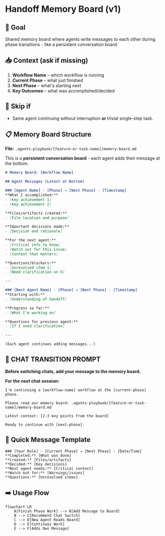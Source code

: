 # Handoff Memory Board (v1)

## 🎯 Goal
Shared memory board where agents write messages to each other during phase transitions - like a persistent conversation board.

## 📥 Context (ask if missing)
1. **Workflow Name** – which workflow is running
2. **Current Phase** – what just finished
3. **Next Phase** – what's starting next
4. **Key Outcomes** – what was accomplished/decided

## 🚦 Skip if
- Same agent continuing without interruption **or** trivial single-step task.

## 📋 Memory Board Structure
**File:** `.agents-playbook/[feature-or-task-name]/memory-board.md`

This is a **persistent conversation board** - each agent adds their message at the bottom.

```markdown
# Memory Board: [Workflow Name]

## Agent Messages (Latest at Bottom)

### [Agent Name] - [Phase] → [Next Phase] - [Timestamp]
**What I accomplished:**
- [Key achievement 1]
- [Key achievement 2]

**Files/artifacts created:**
- [File location and purpose]

**Important decisions made:**
- [Decision and rationale]

**For the next agent:**
- [Critical info to know]
- [Watch out for this issue]
- [Context that matters]

**Questions/blockers:**
- [Unresolved item 1]
- [Need clarification on X]

---

### [Next Agent Name] - [Phase] → [Next Phase] - [Timestamp]
**Starting with:**
- [Understanding of handoff]

**Progress so far:**
- [What I'm working on]

**Questions for previous agent:**
- [If I need clarification]

---

(Each agent continues adding messages...)
```

## 🔄 **CHAT TRANSITION PROMPT**

**Before switching chats, add your message to the memory board.**

**For the next chat session:**
```
I'm continuing a [workflow-name] workflow at the [current-phase] phase.

Please read our memory board: .agents-playbook/[feature-or-task-name]/memory-board.md

Latest context: [2-3 key points from the board]

Ready to continue with [next-phase].
```

## 📝 Quick Message Template

```
### [Your Role] - [Current Phase] → [Next Phase] - [Date/Time]
**Completed:** [What was done]
**Created:** [Files/artifacts] 
**Decided:** [Key decisions]
**Next agent needs:** [Critical context]
**Watch out for:** [Warnings/issues]
**Questions:** [Unresolved items]
```

## ➡️ Usage Flow
```mermaid
flowchart LR
    A[Finish Phase Work] --> B[Add Message to Board]
    B --> C[Recommend Chat Switch]
    C --> D[New Agent Reads Board]
    D --> E[Continues Work]
    E --> F[Adds Own Message]
``` 